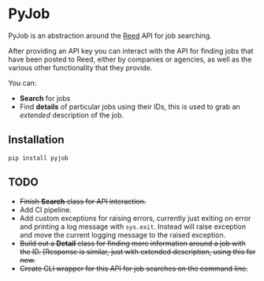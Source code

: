 # PyJob

PyJob is an abstraction around the [Reed](https://reed.co.uk) API for job searching.

After providing an API key you can interact with the API for finding jobs that have been posted to Reed, either by companies or agencies, as well as the various other functionality that they provide.

You can:
* **Search** for jobs
* Find **details** of particular jobs using their IDs, this is used to grab an *extended* description of the job.

## Installation

    pip install pyjob

## TODO

* ~~Finish **Search** class for API interaction.~~
* Add CI pipeline.
* Add custom exceptions for raising errors, currently just exiting on error and printing a log message with `sys.exit`. Instead will raise exception and move the current logging message to the raised exception.
* ~~Build out a **Detail** class for finding more information around a job with the ID. [Response is similar, just with extended description, using this for now.~~
* ~~Create CLI wrapper for this API for job searches on the command line.~~